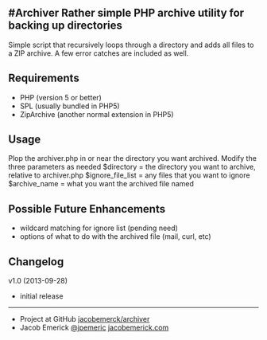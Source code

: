 #Archiver
Rather simple PHP archive utility for backing up directories
----------------------------------------------------------
Simple script that recursively loops through a directory and adds all files to a ZIP archive. A few error catches are included as well.


Requirements
------------------
- PHP (version 5 or better)
- SPL (usually bundled in PHP5)
- ZipArchive (another normal extension in PHP5)


Usage
------------------
Plop the archiver.php in or near the directory you want archived.
Modify the three parameters as needed
 $directory = the directory you want to archive, relative to archiver.php
 $ignore_file_list = any files that you want to ignore
 $archive_name = what you want the archived file named


Possible Future Enhancements
------------------
 - wildcard matching for ignore list (pending need)
 - options of what to do with the archived file (mail, curl, etc)


Changelog
------------------
v1.0 (2013-09-28)
 - initial release


------------------
 - Project at GitHub [jacobemerck/archiver](https://github.com/jacobemerick/archiver)
 - Jacob Emerick [@jpemeric](http://twitter.com/jpemeric) [jacobemerick.com](http://home.jacobemerick.com/)